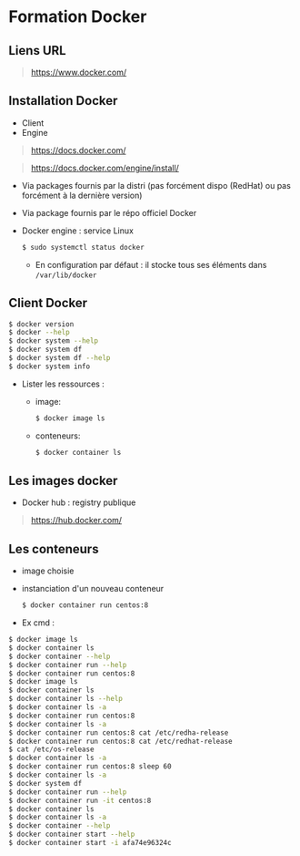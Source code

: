 # Formation Docker

## Liens URL

> https://www.docker.com/

## Installation Docker

- Client
- Engine

> https://docs.docker.com/

> https://docs.docker.com/engine/install/

  - Via packages fournis par la distri (pas forcément dispo (RedHat) ou pas forcément à la dernière version)

  - Via package fournis par le répo officiel Docker

- Docker engine : service Linux

    ```bash
    $ sudo systemctl status docker
    ```

    - En configuration par défaut : il stocke tous ses éléments dans ```/var/lib/docker```

## Client Docker

```bash
$ docker version
$ docker --help
$ docker system --help
$ docker system df
$ docker system df --help
$ docker system info
```

- Lister les ressources :

    - image: 
        ```bash
        $ docker image ls
        ```
    - conteneurs:
        ```bash
        $ docker container ls
        ```

## Les images docker

- Docker hub : registry publique

> https://hub.docker.com/


## Les conteneurs

- image choisie
- instanciation d'un nouveau conteneur

    ```bash
    $ docker container run centos:8
    ```

- Ex cmd :

```bash
$ docker image ls
$ docker container ls
$ docker container --help
$ docker container run --help
$ docker container run centos:8
$ docker image ls
$ docker container ls
$ docker container ls --help
$ docker container ls -a
$ docker container run centos:8
$ docker container ls -a
$ docker container run centos:8 cat /etc/redha-release
$ docker container run centos:8 cat /etc/redhat-release
$ cat /etc/os-release 
$ docker container ls -a
$ docker container run centos:8 sleep 60
$ docker container ls -a
$ docker system df
$ docker container run --help
$ docker container run -it centos:8
$ docker container ls
$ docker container ls -a
$ docker container --help
$ docker container start --help
$ docker container start -i afa74e96324c
```